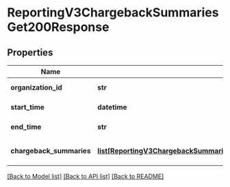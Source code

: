 # ReportingV3ChargebackSummariesGet200Response

## Properties
Name | Type | Description | Notes
------------ | ------------- | ------------- | -------------
**organization_id** | **str** | Organization Id | [optional] 
**start_time** | **datetime** | Report Start Date | [optional] 
**end_time** | **str** | Report Start Date | [optional] 
**chargeback_summaries** | [**list[ReportingV3ChargebackSummariesGet200ResponseChargebackSummaries]**](ReportingV3ChargebackSummariesGet200ResponseChargebackSummaries.md) | List of Summary values | [optional] 

[[Back to Model list]](../README.md#documentation-for-models) [[Back to API list]](../README.md#documentation-for-api-endpoints) [[Back to README]](../README.md)


